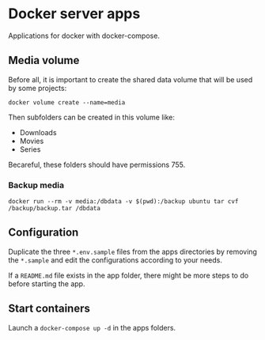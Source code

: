 # Docker server apps

Applications for docker with docker-compose.

## Media volume

Before all, it is important to create the shared data volume that will be used by some projects:

    docker volume create --name=media

Then subfolders can be created in this volume like:

 - Downloads
 - Movies
 - Series

Becareful, these folders should have permissions 755.

### Backup media

    docker run --rm -v media:/dbdata -v $(pwd):/backup ubuntu tar cvf /backup/backup.tar /dbdata

## Configuration

Duplicate the three `*.env.sample` files from the apps directories by removing the `*.sample` and edit the configurations according to your needs.

If a `README.md` file exists in the app folder, there might be more steps to do before starting the app.

## Start containers

Launch a `docker-compose up -d` in the apps folders.